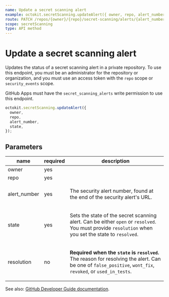 ```yaml
---
name: Update a secret scanning alert
example: octokit.secretScanning.updateAlert({ owner, repo, alert_number, state })
route: PATCH /repos/{owner}/{repo}/secret-scanning/alerts/{alert_number}
scope: secretScanning
type: API method
---
```


# Update a secret scanning alert

Updates the status of a secret scanning alert in a private repository. To use this endpoint, you must be an administrator for the repository or organization, and you must use an access token with the `repo` scope or `security_events` scope.

GitHub Apps must have the `secret_scanning_alerts` write permission to use this endpoint.

```js
octokit.secretScanning.updateAlert({
  owner,
  repo,
  alert_number,
  state,
});
```

## Parameters

<table>
  <thead>
    <tr>
      <th>name</th>
      <th>required</th>
      <th>description</th>
    </tr>
  </thead>
  <tbody>
    <tr><td>owner</td><td>yes</td><td>

</td></tr>
<tr><td>repo</td><td>yes</td><td>

</td></tr>
<tr><td>alert_number</td><td>yes</td><td>

The security alert number, found at the end of the security alert's URL.

</td></tr>
<tr><td>state</td><td>yes</td><td>

Sets the state of the secret scanning alert. Can be either `open` or `resolved`. You must provide `resolution` when you set the state to `resolved`.

</td></tr>
<tr><td>resolution</td><td>no</td><td>

**Required when the `state` is `resolved`.** The reason for resolving the alert. Can be one of `false_positive`, `wont_fix`, `revoked`, or `used_in_tests`.

</td></tr>
  </tbody>
</table>

See also: [GitHub Developer Guide documentation](https://docs.github.com/rest/reference/secret-scanning#update-a-secret-scanning-alert).
